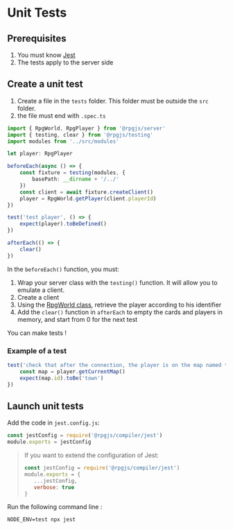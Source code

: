 # Unit Tests

## Prerequisites

1. You must know [Jest](https://jestjs.io)
2. The tests apply to the server side

## Create a unit test

1. Create a file in the `tests` folder. This folder must be outside the `src` folder.
2. the file must end with `.spec.ts`

```ts
import { RpgWorld, RpgPlayer } from '@rpgjs/server'
import { testing, clear } from '@rpgjs/testing'
import modules from '../src/modules'

let player: RpgPlayer

beforeEach(async () => {
    const fixture = testing(modules, {
        basePath: __dirname + '/../'
    })
    const client = await fixture.createClient()
    player = RpgWorld.getPlayer(client.playerId)
})

test('test player', () => {
    expect(player).toBeDefined()
})

afterEach(() => {
    clear()
})
```

In the `beforeEach()` function, you must: 

1. Wrap your server class with the `testing()` function. It will allow you to emulate a client. 
2. Create a client
3. Using the [RpgWorld class](/classes/world.html), retrieve the player according to his identifier
4. Add the `clear()` function in `afterEach` to empty the cards and players in memory, and start from 0 for the next test

You can make tests ! 

### Example of a test

```ts
test('check that after the connection, the player is on the map named town', () => {
    const map = player.getCurrentMap()
    expect(map.id).toBe('town')
})
```

## Launch unit tests

Add the code in `jest.config.js`:

```js
const jestConfig = require('@rpgjs/compiler/jest')
module.exports = jestConfig
```

> If you want to extend the configuration of Jest:
> ```js
> const jestConfig = require('@rpgjs/compiler/jest')
> module.exports = {
>    ...jestConfig,
>    verbose: true
> }
> ```

Run the following command line :

`NODE_ENV=test npx jest`